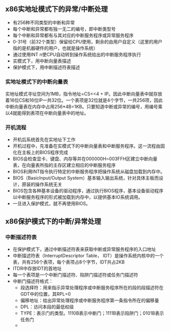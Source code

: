 ## x86实地址模式下的异常/中断处理

- 有256种不同类型的中断和异常
- 每个中断和异常都有独一无二的编号，即中断类型号
- 每个中断和异常都有与其对应的中断服务程序或异常服务程序
- 0-31号（前32个类型）保留给CPU使用，剩余的由用户自定义（这里的用户指的是机器硬件的用户，也就是操作系统）
- 通过使用INT n使CPU自动转到操作系统给出的中断服务程序执行
- 实模式下，用中断向量表描述
- 保护模式下，用中断描述符表描述

### 实地址模式下的中断向量表

实地址模式寻址空间为1MB，指令地址=CS<<4 + IP。因此中断向量表中就存放着16位CS和16位IP一共32位。一个表项是32位就是4个字节，一共256项，因此中断向量表在内存中占用256\*4B=1KB。只要知道中断或异常的编号，用编号乘以4就能得到表项在中断向量表中的地址。



### 开机流程

- 开机后系统首先在实地址下工作
- 开机过程中，先准备在实模式下的中断向量表和中断服务程序。这一流程由固化在主板上的BIOS程序完成
- BIOS会检查显卡、键盘、内存等并在000000H~003FFH区建立中断向量表，在向量表所指的主存区建立相应的中断服务程序
- BIOS利用INT指令执行特定的中断服务程序把操作系统从磁盘加载到内存中。
- BIOS（BasicInput/Output System）基本输入输出系统，针对具体主板而设计，原装的操作系统无关
- BIOS包含各种基本设备的驱动程序，通过执行BIOS程序，基本设备驱动程序以中断服务程序的形式被加载到内存中，以提供基本IO系统调用。
- 一旦进入保护模式，就不再使用BIOS。



## x86保护模式下的中断/异常处理

### 中断描述符表

- 在保护模式下，通过中断描述符表来获取中断或异常服务程序的入口地址
- 中断描述符表（InterruptDescriptor Table， IDT）是操作系统内核中的一个表，共有256个表项，每个表项占8个字节，IDT共占2KB
- ITDR中存放IDT的首地址
- 每一个表项是一个中断门描述符、陷阱门描述符或任务门描述符
- 中断门描述符格式：
  - 段选择符：用来指示异常处理程序或中断服务程序所在的段的段描述符在GDT中的位置，其RPL=0
  - 偏移地址：给出异常处理程序或中断服务程序第一条指令所在的偏移量
  - DPL：访问本段的最低权级
  - TYPE：表示门的类型。1110B表示中断门；1111B表示陷阱门；0101B表示任务门
  - 

